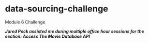 # data-sourcing-challenge

Module 6 Challenge 

***Jared Peck assisted me during multiple office hour sessions for the section: Access The Movie Database API***